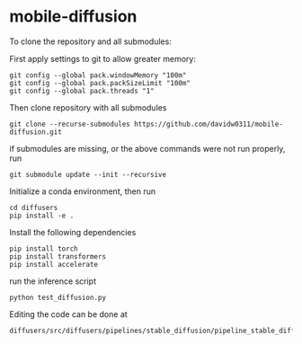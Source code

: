 # mobile-diffusion

To clone the repository and all submodules:

First apply settings to git to allow greater memory:

```
git config --global pack.windowMemory "100m"
git config --global pack.packSizeLimit "100m"
git config --global pack.threads "1"
```

Then clone repository with all submodules
```
git clone --recurse-submodules https://github.com/davidw0311/mobile-diffusion.git
```

if submodules are missing, or the above commands were not run properly, run
```
git submodule update --init --recursive
```

Initialize a conda environment, then run
```
cd diffusers
pip install -e .
```

Install the following dependencies
```
pip install torch
pip install transformers
pip install accelerate
```

run the inference script
```
python test_diffusion.py
```


Editing the code can be done at

```
diffusers/src/diffusers/pipelines/stable_diffusion/pipeline_stable_diffusion.py
```